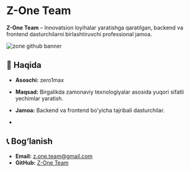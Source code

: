 # Z-One Team

**Z-One Team** – Innovatsion loyihalar yaratishga qaratilgan, backend va frontend dasturchilarni birlashtiruvchi professional jamoa.

![zone github banner](https://github.com/user-attachments/assets/d5ec7836-0c04-4c7b-be1b-ce65e72fbf1e)

## 📌 Haqida

- **Asoschi:** zero1max  
- **Maqsad:** Birgalikda zamonaviy texnologiyalar asosida yuqori sifatli yechimlar yaratish.  
- **Jamoa:** Backend va frontend bo'yicha tajribali dasturchilar.

- 
## 📞 Bog‘lanish

- **Email:** z.one.team@gmail.com  
- **GitHub:** [Z-One Team](https://github.com/Z-One-Team)  
